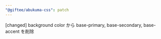 ```yaml
---
"@giftee/abukuma-css": patch
---
```


[changed] background color から base-primary, base-secondary, base-accent を削除
